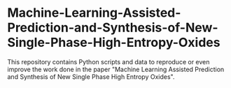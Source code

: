 # Machine-Learning-Assisted-Prediction-and-Synthesis-of-New-Single-Phase-High-Entropy-Oxides

This repository contains Python scripts and data to reproduce or even improve the work done in the paper "Machine Learning Assisted Prediction and Synthesis of New Single Phase High Entropy Oxides".
